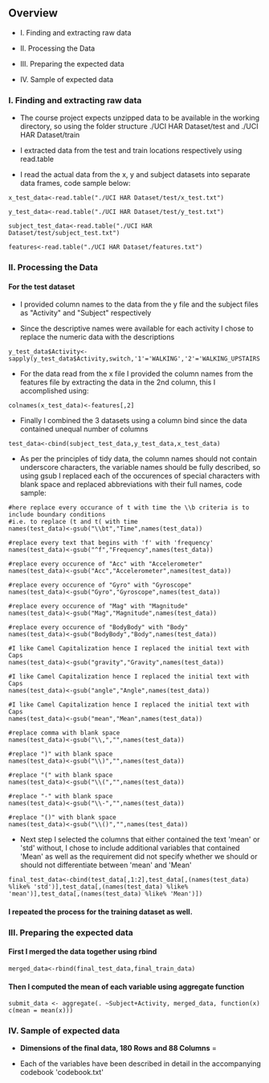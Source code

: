 ## Overview

* I.   Finding and extracting raw data

* II.  Processing the Data

* III. Preparing the expected data

* IV.  Sample of expected data

### I. Finding and extracting raw data

* The course project expects unzipped data to be available in the working directory, so using the folder structure ./UCI HAR Dataset/test and ./UCI HAR Dataset/train

* I extracted data from the test and train locations respectively using read.table

* I read the actual data from the x, y and subject datasets into separate data frames, code sample below:

```
x_test_data<-read.table("./UCI HAR Dataset/test/x_test.txt")

y_test_data<-read.table("./UCI HAR Dataset/test/y_test.txt")

subject_test_data<-read.table("./UCI HAR Dataset/test/subject_test.txt")

features<-read.table("./UCI HAR Dataset/features.txt")

```
### II. Processing the Data

#### For the test dataset

* I provided column names to the data from the y file and the subject files as "Activity" and "Subject" respectively

* Since the descriptive names were available for each activity I chose to replace the numeric data with the descriptions

```
y_test_data$Activity<-sapply(y_test_data$Activity,switch,'1'='WALKING','2'='WALKING_UPSTAIRS','3'='WALKING_DOWNSTAIRS','4'='SITTING','5'='STANDING','6'='LAYING')
```

* For the data read from the x file I provided the column names from the features file by extracting the data in the 2nd column, this I accomplished using:

```
colnames(x_test_data)<-features[,2]
```

* Finally I combined the 3 datasets using a column bind since the data contained unequal number of columns

```
test_data<-cbind(subject_test_data,y_test_data,x_test_data)
```

* As per the principles of tidy data, the column names should not contain underscore characters, the variable names should be fully described, so using gsub I replaced each of the occurences of special characters with blank space and replaced abbreviations with their full names, code sample:

```
#here replace every occurance of t with time the \\b criteria is to include boundary conditions
#i.e. to replace (t and t( with time
names(test_data)<-gsub("\\bt","Time",names(test_data))

#replace every text that begins with 'f' with 'frequency'
names(test_data)<-gsub("^f","Frequency",names(test_data))

#replace every occurence of "Acc" with "Accelerometer"
names(test_data)<-gsub("Acc","Accelerometer",names(test_data))

#replace every occurence of "Gyro" with "Gyroscope"
names(test_data)<-gsub("Gyro","Gyroscope",names(test_data))

#replace every occurence of "Mag" with "Magnitude"
names(test_data)<-gsub("Mag","Magnitude",names(test_data))

#replace every occurence of "BodyBody" with "Body"
names(test_data)<-gsub("BodyBody","Body",names(test_data))

#I like Camel Capitalization hence I replaced the initial text with Caps 
names(test_data)<-gsub("gravity","Gravity",names(test_data))

#I like Camel Capitalization hence I replaced the initial text with Caps
names(test_data)<-gsub("angle","Angle",names(test_data))

#I like Camel Capitalization hence I replaced the initial text with Caps
names(test_data)<-gsub("mean","Mean",names(test_data))

#replace comma with blank space
names(test_data)<-gsub("\\,","",names(test_data))

#replace ")" with blank space
names(test_data)<-gsub("\\)","",names(test_data))

#replace "(" with blank space
names(test_data)<-gsub("\\(","",names(test_data))

#replace "-" with blank space
names(test_data)<-gsub("\\-","",names(test_data))

#replace "()" with blank space
names(test_data)<-gsub("\\()","",names(test_data))
```

* Next step I selected the columns that either contained the text 'mean' or 'std' without, I chose to include additional variables that contained 'Mean' as well as the requirement did not specify whether we should or should not differentiate between 'mean' and 'Mean'

```
final_test_data<-cbind(test_data[,1:2],test_data[,(names(test_data) %like% 'std')],test_data[,(names(test_data) %like% 'mean')],test_data[,(names(test_data) %like% 'Mean')])
```

#### I repeated the process for the training dataset as well.

### III. Preparing the expected data

#### First I merged the data together using rbind
```
merged_data<-rbind(final_test_data,final_train_data)
```
#### Then I computed the mean of each variable using aggregate function
```
submit_data <- aggregate(. ~Subject+Activity, merged_data, function(x) c(mean = mean(x)))
```

### IV. Sample of expected data

* **Dimensions of the final data, 180 Rows and 88 Columns** = 

* Each of the variables have been described in detail in the accompanying codebook 'codebook.txt'